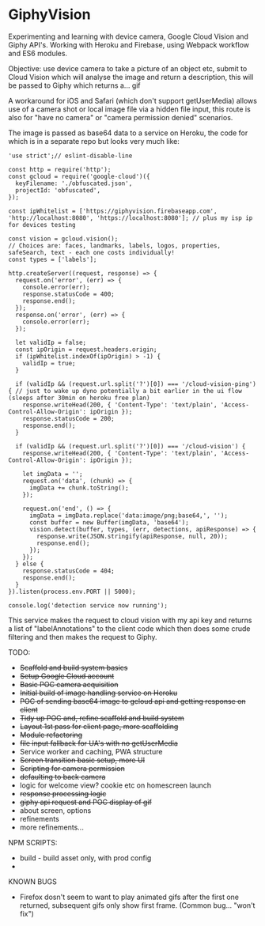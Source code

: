 # GiphyVision
Experimenting and learning with device camera, Google Cloud Vision and Giphy API's. Working with Heroku and Firebase, using Webpack workflow and ES6 modules.

Objective: use device camera to take a picture of an object etc, submit to Cloud Vision which will analyse the image and return a description, this will be passed to Giphy which returns a... gif

A workaround for iOS and Safari (which don't support getUserMedia) allows use of a camera shot or local image file via a hidden file input, this route is also for "have no camera" or "camera permission denied" scenarios.

The image is passed as base64 data to a service on Heroku, the code for which is in a separate repo but looks very much like:

    'use strict';// eslint-disable-line   
    
    const http = require('http');
    const gcloud = require('google-cloud')({
      keyFilename: './obfuscated.json',
      projectId: 'obfuscated',
    });
    
    const ipWhitelist = ['https://giphyvision.firebaseapp.com', 'http://localhost:8080', 'https://localhost:8080']; // plus my isp ip for devices testing
    
    const vision = gcloud.vision(); 
    // Choices are: faces, landmarks, labels, logos, properties, safeSearch, text - each one costs individually!
    const types = ['labels'];
    
    http.createServer((request, response) => {
      request.on('error', (err) => {
        console.error(err);
        response.statusCode = 400;
        response.end();
      });
      response.on('error', (err) => {
        console.error(err);
      });
    
      let validIp = false;
      const ipOrigin = request.headers.origin;
      if (ipWhitelist.indexOf(ipOrigin) > -1) {
        validIp = true;
      }
    
      if (validIp && (request.url.split('?')[0]) === '/cloud-vision-ping') { // just to wake up dyno potentially a bit earlier in the ui flow (sleeps after 30min on heroku free plan)
        response.writeHead(200, { 'Content-Type': 'text/plain', 'Access-Control-Allow-Origin': ipOrigin });
        response.statusCode = 200;
        response.end();
      }
    
      if (validIp && (request.url.split('?')[0]) === '/cloud-vision') {
        response.writeHead(200, { 'Content-Type': 'text/plain', 'Access-Control-Allow-Origin': ipOrigin });
    
        let imgData = '';
        request.on('data', (chunk) => {
          imgData += chunk.toString();
        });
    
        request.on('end', () => {
          imgData = imgData.replace('data:image/png;base64,', '');
          const buffer = new Buffer(imgData, 'base64');
          vision.detect(buffer, types, (err, detections, apiResponse) => {
            response.write(JSON.stringify(apiResponse, null, 20));
            response.end();
          });
        });
      } else {
        response.statusCode = 404;
        response.end();
      }
    }).listen(process.env.PORT || 5000);
    
    console.log('detection service now running');


This service makes the request to cloud vision with my api key and returns a list of "labelAnnotations" to the client code which then does some crude filtering and then makes the request to Giphy.

TODO:

* ~~Scaffold and build system basics~~
* ~~Setup Google Cloud account~~
* ~~Basic POC camera acquisition~~
* ~~Initial build of image handling service on Heroku~~
* ~~POC of sending base64 image to gcloud api and getting response on client~~
* ~~Tidy up POC and, refine scaffold and build system~~
* ~~Layout 1st pass for client page, more scaffolding~~
* ~~Module refactoring~~
* ~~file input fallback for UA's with no getUserMedia~~
* Service worker and caching, PWA structure
* ~~Screen transition basic setup, more UI~~
* ~~Scripting for camera permission~~
* ~~defaulting to back camera~~
* logic for welcome view? cookie etc on homescreen launch
* ~~response processing logic~~
* ~~giphy api request and POC display of gif~~
* about screen, options
* refinements
* more refinements...

NPM SCRIPTS:
* build - build asset only, with prod config
* 

KNOWN BUGS
* Firefox dosn't seem to want to play animated gifs after the first one returned, subsequent gifs only show first frame. (Common bug... "won't fix")
